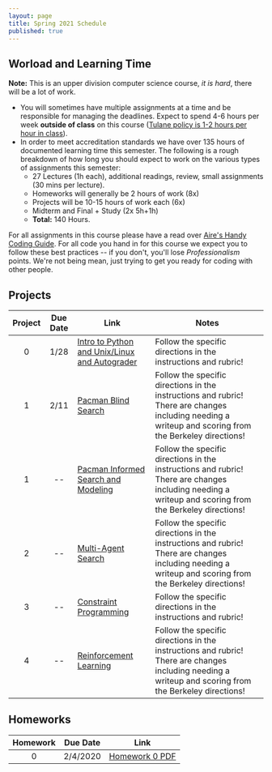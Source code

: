 ```yaml
---
layout: page
title: Spring 2021 Schedule
published: true
---
```


## Worload and Learning Time

**Note:** This is an upper division computer science course, *it is hard*, there will be a lot of work.  
* You will sometimes have multiple assignments at a time and be responsible for managing the deadlines.  Expect to spend 4-6 hours per week **outside of class** on this course ([Tulane policy is 1-2 hours per hour in class](https://catalog.tulane.edu/)).  
* In order to meet accreditation standards we have over 135 hours of documented learning time this semester.  The following is a rough breakdown of how long you should expect to work on the various types of assignments this semester:  
  * 27 Lectures (1h each), additional readings, review, small assignments (30 mins per lecture).
  * Homeworks will generally be 2 hours of work (8x)
  * Projects will be 10-15 hours of work each (6x)
  * Midterm and Final + Study (2x 5h+1h)
  * **Total:** 140 Hours.


For all assignments in this course please have a read over [Aire's Handy Coding Guide](./_projects/codingguide.md). For all code you hand in for this course we expect you to follow these best practices -- if you don't, you'll lose *Professionalism* points.  We're not being mean, just trying to get you ready for coding with other people.

## Projects

| Project | Due Date | Link | Notes |
|:-------:|:--------:|----|-----|
| 0 | 1/28 | [Intro to Python and Unix/Linux and Autograder](./_projects/project0.md) | Follow the specific directions in the instructions and rubric! |
| 1 | 2/11 | [Pacman Blind Search](./_projects/project1.md) | Follow the specific directions in the instructions and rubric!  There are changes including needing a writeup and scoring from the Berkeley directions! |
| 1 | -- | [Pacman Informed Search and Modeling](./_projects/project1.md) | Follow the specific directions in the instructions and rubric!  There are changes including needing a writeup and scoring from the Berkeley directions! |
| 2 | -- | [Multi-Agent Search](./_projects/project2.md) | Follow the specific directions in the instructions and rubric!  There are changes including needing a writeup and scoring from the Berkeley directions! |
| 3 | -- | [Constraint Programming](./_projects/project3.md) | Follow the specific directions in the instructions and rubric! |
| 4 | -- | [Reinforcement Learning](./_projects/project4.md) | Follow the specific directions in the instructions and rubric!  There are changes including needing a writeup and scoring from the Berkeley directions! |

## Homeworks

| Homework | Due Date | Link |
|:-------:|:--------:|:----:|
| 0 | 2/4/2020 | [Homework 0 PDF](https://drive.google.com/file/d/1O9VOe_7ORlk9WPqcOaqlrA-QsoH-MbM-/view?usp=sharing)


